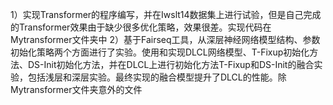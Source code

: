 1）实现Transformer的程序编写，并在Iwslt14数据集上进行试验，但是自己完成的Transformer效果由于缺少很多优化策略，效果很差。实现代码在Mytransformer文件夹中
2）基于Fairseq工具，从深层神经网络模型结构、参数初始化策略两个方面进行了实验。使用和实现DLCL网络模型、T-Fixup初始化方法、DS-Init初始化方法，并在DLCL上进行初始化方法T-Fixup和DS-Init的融合实验，包括浅层和深层实验。最终实现的融合模型提升了DLCL的性能。除Mytransformer文件夹意外的文件
